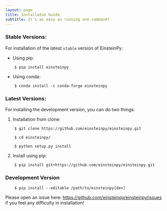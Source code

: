 ```yaml
---
layout: page
title: Installaton Guide
subtitle: It's as easy as running one command!
---
```


### Stable Versions:

For installation of the latest `stable` version of EinsteinPy:

  - Using pip:
  ```
      $ pip install einsteinpy
  ```

  - Using conda:
  ```
      $ conda install -c conda-forge einsteinpy
  ```

### Latest Versions:

For installing the development version, you can do two things:

1) Installation from clone:

```
    $ git clone https://github.com/einsteinpy/einsteinpy.git

    $ cd einsteinpy/

    $ python setup.py install

```

2) Install using pip:

```
    $ pip install git+https://github.com/einsteinpy/einsteinpy.git
```

### Development Version

```
    $ pip install --editable /path/to/einsteinpy[dev]
```

Please open an issue here: https://github.com/einsteinpy/einsteinpy/issues
if you feel any difficulty in installation!
